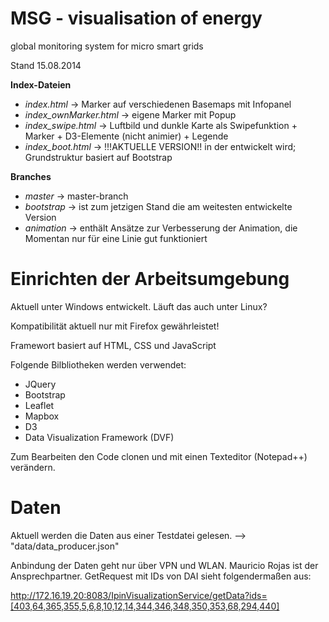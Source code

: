MSG - visualisation of energy
=====

global monitoring system for micro smart grids

Stand 15.08.2014

**Index-Dateien**
- *index.html* -> Marker auf verschiedenen Basemaps mit Infopanel
- *index_ownMarker.html* -> eigene Marker mit Popup
- *index_swipe.html* -> Luftbild und dunkle Karte als Swipefunktion + Marker + D3-Elemente (nicht animier) + Legende
- *index_boot.html* -> !!!AKTUELLE VERSION!! in der entwickelt wird; Grundstruktur basiert auf Bootstrap

**Branches**
- *master* -> master-branch
- *bootstrap* -> ist zum jetzigen Stand die am weitesten entwickelte Version
- *animation* -> enthält Ansätze zur Verbesserung der Animation, die Momentan nur für eine Linie gut funktioniert

Einrichten der Arbeitsumgebung
====

Aktuell unter Windows entwickelt. Läuft das auch unter Linux?

Kompatibilität aktuell nur mit Firefox gewährleistet!

Framewort basiert auf HTML, CSS und JavaScript

Folgende Bilbliotheken werden verwendet:
- JQuery
- Bootstrap
- Leaflet
- Mapbox
- D3
- Data Visualization Framework (DVF)
 
Zum Bearbeiten den Code clonen und mit einen Texteditor (Notepad++) verändern.

Daten
====

Aktuell werden die Daten aus einer Testdatei gelesen. --> "data/data_producer.json"

Anbindung der Daten geht nur über VPN und WLAN. Mauricio Rojas ist der Ansprechpartner. GetRequest mit IDs von DAI sieht folgendermaßen aus:

http://172.16.19.20:8083/IpinVisualizationService/getData?ids=[403,64,365,355,5,6,8,10,12,14,344,346,348,350,353,68,294,440]
